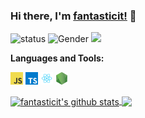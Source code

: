 ### Hi there, I'm [fantasticit!](https://coding.fantasticit.vercel.app/) 👋

![status](https://img.shields.io/badge/status-up-brightgreen) ![Gender](https://img.shields.io/badge/gender-%F0%9F%A4%B5-lightgrey) ![](https://visitor-badge.glitch.me/badge?page_id=github.com/fantasticit)

**Languages and Tools:**  

<code><img height="20" src="https://raw.githubusercontent.com/github/explore/80688e429a7d4ef2fca1e82350fe8e3517d3494d/topics/javascript/javascript.png"></code>
<code><img height="20" src="https://raw.githubusercontent.com/github/explore/80688e429a7d4ef2fca1e82350fe8e3517d3494d/topics/typescript/typescript.png"></code>
<code><img height="20" src="https://raw.githubusercontent.com/github/explore/80688e429a7d4ef2fca1e82350fe8e3517d3494d/topics/react/react.png"></code>
<code><img height="20" src="https://raw.githubusercontent.com/github/explore/80688e429a7d4ef2fca1e82350fe8e3517d3494d/topics/nodejs/nodejs.png"></code>    


<a href="https://github.com/fantasticit/coding">
  <img align="center" height="165" src="https://github-readme-stats.vercel.app/api?username=fantasticit&show_icons=true&include_all_commits=true&theme=radical" alt="fantasticit's github stats" />
</a>
<a href="https://github.com/fantasticit/coding">
  <img align="center" src="https://github-readme-stats.vercel.app/api/top-langs/?username=fantasticit&layout=compact&theme=radical" />
</a>
